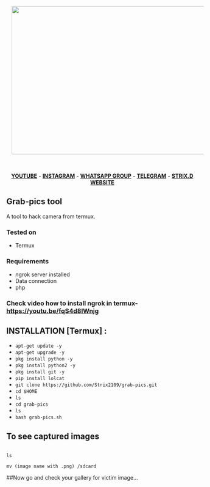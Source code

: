 <p></p><div class="separator" style="clear: both; text-align: center;"><a href="https://github.com/Strix2109/grab-pics.git" imageanchor="1" style="margin-left: 1em; margin-right: 1em;" target="_blank"><img border="0" data-original-height="852" data-original-width="1406" height="388" src="https://1.bp.blogspot.com/-o4zmHPylwlE/YJDlDu-_o_I/AAAAAAAAAe8/7zagEfu9APU3YaDKd4DpQHAQlLn9royewCNcBGAsYHQ/w640-h388/IMG_20210504_113851.jpg" width="640" /></a></div><br />&nbsp;<p></p>


<p align="center">
  <a href="https://www.youtube.com/channel/UCVgFuT27u3-4yR1i0PrE3wQ"><b>YOUTUBE</b></a>
  <span> - </span>
  <a href="https://www.instagram.com/strix_21/?igshid=lqd87k2v6v4t"><b>INSTAGRAM</b></a>
  <span> - </span>
  <a href="https://chat.whatsapp.com/DceoeOn5fFF3y5Fr1C8NK0"><b>WHATSAPP GROUP</b></a>
  <span> - </span>
  <a href="https://t.me/Strixkingdom"><b>TELEGRAM</b></a>
  <span> - </span>
  <a href="https://strixkingdom.blogspot.com/?m=0"><b>STRIX.D WEBSITE</b></a>
</p>


## Grab-pics tool

A tool to hack camera from termux.

### Tested on

* Termux

### Requirements
* ngrok server installed
* Data connection
* php

### Check video how to install ngrok in termux- https://youtu.be/fqS4d8IWnjg

## INSTALLATION [Termux] :

* `apt-get update -y`
* `apt-get upgrade -y`
* `pkg install python -y`
* `pkg install python2 -y`
* `pkg install git -y`
* `pip install lolcat`
* `git clone https://github.com/Strix2109/grab-pics.git`
* `cd $HOME`
* `ls`
* `cd grab-pics`
* `ls`
* `bash grab-pics.sh`

## To see captured images

```
```
`ls`
```
mv (image name with .png) /sdcard
```

##Now go and check your gallery for victim image...
